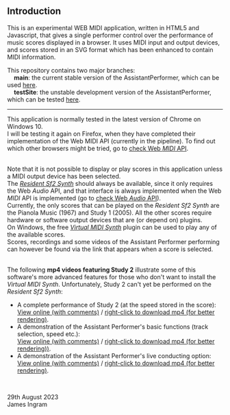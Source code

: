 Introduction
------------

This is an experimental WEB MIDI application, written in HTML5 and Javascript, that gives a single performer control over the performance of music scores displayed in a browser. It uses MIDI input and output devices, and scores stored in an SVG format which has been enhanced to contain MIDI information.

This repository contains two major branches:  
&nbsp;&nbsp;&nbsp;&nbsp;**main**: the current stable version of the AssistantPerformer, which can be used [here](https://james-ingram-act-two.de/open-source/assistantPerformer/assistantPerformer.html).  
&nbsp;&nbsp;&nbsp;&nbsp;**testSite**: the unstable development version of the AssistantPerformer, which can be tested [here](https://james-ingram-act-two.de/open-source/assistantPerformerTestSite/assistantPerformer.html).  

---

This application is normally tested in the latest version of Chrome on Windows 10.<br />
I will be testing it again on Firefox, when they have completed their implementation of the Web MIDI API (currently in the pipeline).
To find out which other browsers might be tried, go to
<a target="_blank" href="http://caniuse.com/#feat=midi">check Web <em>MIDI</em> API</a>.
<br /><br />

Note that it is not possible to display or play scores in this application unless a MIDI output device has been selected.<br />
The <a target="_blank" href="https://github.com/notator/residentSf2Synth"> <em>Resident Sf2 Synth</em></a> should always be available, since it only requires the Web <em>Audio</em> API, and that interface is always implemented when the Web <em>MIDI</em> API is implemented (go to <a target="_blank" href="http://caniuse.com/#feat=audio-api">check Web <em>Audio</em> API</a>).<br />
Currently, the only scores that can be played on the <em>Resident Sf2 Synth</em> are the Pianola Music (1967) and Study 1 (2005).
All the other scores require hardware or software output devices that are (or depend on) plugins.<br />
On Windows, the free <a id="VirtualMIDISynthLink" target="_blank" href="http://coolsoft.altervista.org/en/virtualmidisynth"><em>Virtual MIDI Synth</em></a> plugin can be used to play any of the available scores.<br />
Scores, recordings and some videos of the Assistant Performer performing can however be found via the link that appears when a score is selected.<br /><br />

The following <b>mp4 videos featuring Study 2</b> illustrate some of this software's more advanced features for those who don't want to install the <em>Virtual MIDI Synth</em>.
Unfortunately, Study 2 can't yet be performed on the <em>Resident Sf2 Synth</em>:

* A complete performance of Study 2 (at the speed stored in the score):<br />
<a target="_top" href="https://james-ingram-act-two.de/compositions/study2/study2Video100.html">View online (with comments)</a> /
<a href="https://james-ingram-act-two.de/compositions/study2/videos/Study_2_100pc_09.06.2017.mp4">right-click to download mp4 (for better rendering)</a>.
* A demonstration of the Assistant Performer's basic functions (track selection, speed etc.):<br />
<a target="_top" href="https://james-ingram-act-two.de/compositions/study2/study2VideoSelectionDemos.html">View online (with comments)</a> /
<a href="https://james-ingram-act-two.de/compositions/study2/videos/Study_2_selections_09.06.2017.mp4">right-click to download mp4 (for better rendering))</a>.
* A demonstration of the Assistant Performer's live conducting option:<br />
<a target="_top" href="https://james-ingram-act-two.de/compositions/study2/study2VideoSlowBlueSection.html">View online (with comments)</a> /
<a href="https://james-ingram-act-two.de/compositions/study2/videos/Study_2_slow_conducted_09.06.2017.mp4">right-click to download mp4 (for better rendering)</a>.
<br />

29th August 2023<br />
James Ingram


